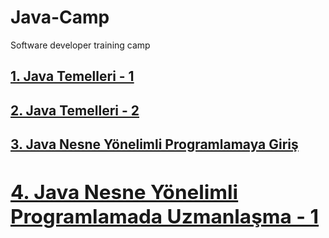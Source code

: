 # Java-Camp
Software developer training camp
<!-- JAVA TEMELLERİ - 1-->
<h2><a href="https://github.com/Yuksel-Can/Java-And-React-Camp/tree/main/javaCamp/lesson2">1. Java Temelleri - 1 </a></h2>

<!-- JAVA TEMELLERİ - 2-->
<h2><a href="https://github.com/Yuksel-Can/Java-And-React-Camp/tree/main/javaCamp/lesson3">2. Java Temelleri - 2 </a></h2>
   
<!-- JAVA NESNE YÖNELİMLİ PROGRAMLAMA - 3 -->
<h2><a href="https://github.com/icanefrdogan/JavaReactKamp/tree/master/3%20-%20Java%20Nesne%20Yönelimli%20Programlamaya%20Giriş">3. Java Nesne Yönelimli Programlamaya Giriş 
<!-- JAVA NESNE PROGRAMLAMA UZMANLAŞMA - 4-->  
<h2><a href="https://github.com/icafnerdogan/JavaReactKamp/tree/master/2%20-%20Java%20Temelleri%202">4. Java Nesne Yönelimli Programlamada Uzmanlaşma - 1</a></h2>
    
